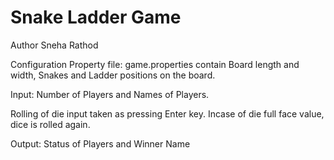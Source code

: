 # Snake Ladder Game 
Author Sneha Rathod

Configuration Property file: game.properties contain Board length and width, Snakes and Ladder positions on the board.

Input: Number of Players and Names of Players.

Rolling of die input taken as pressing Enter key.
Incase of die full face value, dice is rolled again.

Output: Status of Players and Winner Name
